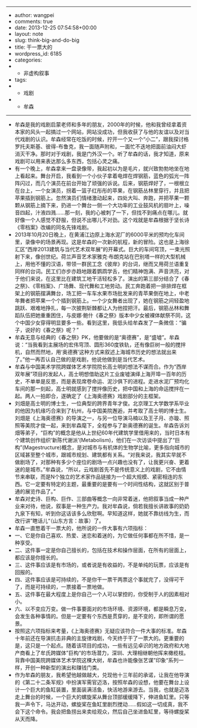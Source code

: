 - ---
- author: wangpei
- comments: true
- date: 2013-12-25 07:54:58+00:00
- layout: note
- slug: think-big-and-do-big
- title: 干一票大的
- wordpress_id: 6185
- categories:
- - 非虚构叙事
- tags:
- - 戏剧
- - 牟森
- ---
- 牟森是我的戏剧启蒙老师和多年的朋友，2000年的时候，他和我曾经拿着资本家的风头一起搞过一个网站，网站没成功，但我收获了与他的友谊以及对当代戏剧的认识。牟森经常在吃饭的时候，拧开一个又一个“小二”，跟我探讨格罗托夫斯基、彼得-布鲁克，我一面随声附和，一面忙不迭地把面前油闷大虾消灭干净。那时对于戏剧，我是门外汉一个。听了牟森的话，我才知道，原来戏剧可以用来表达那么多东西，包括心灵之痛。
- 有一个晚上，牟森拿来一盘录像带，我起初以为是毛片，就兴致勃勃地坐在地上看起来。舞台开启，我看到一个小伙子拿着电焊在焊钢筋，蓝色的弧光一阵阵闪过，而几个演员在前台开始了顽强的诉说。后来，钢筋焊好了，一根根立在台上，一个女演员，拐着一篮子红彤彤的苹果，在钢筋丛林里穿行，并且把苹果插到钢筋上。忽然演员们情绪激动起来，四处大叫、奔跑，并把苹果一颗颗从钢筋上摘下来，扔进一个舞台一侧一个大功率的工业鼓风机的扇叶上，噪音四起，汁液四溅……那一刻，我的心被刺了一下，但找不到痛点在哪儿。就好像一个人感觉不舒服，但说不出哪儿不对劲。这个戏就是牟森根据于坚长诗《零档案》改编的同名先锋戏剧。
- 2013年10月20日晚上，在黄浦江边原上海水泥厂的6000平米的预均化车间里，录像中的场景再现。这是牟森的一次新的航程，新的冒险。这也是上海徐汇区“西岸2013建筑与当代艺术双年展”的开幕式。巨大的车间穹顶，一束光照射下来，像创世纪。荷兰声音艺术家雅克·布朗克站在巴别塔一样的大型机械上，用他不懂的汉语，带领一群民工念《彼岸》的台词，继而又用荷兰语重复同样的台词。民工们亦步亦趋地跟着鹦鹉学舌，他们精神饱满、声音洪亮，对于他们来说，在这里比在建筑工地干活轻松多了。演出的第三部分结合了《春之祭》、《零档案》、广场舞、现代舞和工地劳动。民工奔跑着把一排排焊在框架上的钢筋摆满舞台，场工把一车车水果市场批发来的青苹果倒在地上，中老年舞者把苹果一个个插到钢筋上。一个少女舞者出现了，她在钢筋之间轻盈地跳跃、艰难地挣扎，每一次披荆斩棘都让人为他捏把汗。最后，钢筋丛林和舞蹈队伍把她重重困住，与皮娜·鲍什《春之祭》版本中少女被裸体献祭不同，这个中国少女穿得明显要多一些。看到这里，我低头给牟森发了一条微信：“骗子，说好的《春之祭》呢？”
- 牟森无意与经典的《春之祭》PK，他要做的是“奥德赛”，是“盛墟”。牟森说：“当我看到主展场的宏伟穹顶、圆形360度铁轨，还有像巨树一般的搅拌机，自然而然地，用‘奥德赛’这种方式来叙述上海城市历史的想法就出来了。”他一再否认自己做的是戏剧，他说他做到是当代艺术。
- 牟森与中国美术学院跨媒体艺术学院院长高士明的想法不谋而合。作为“西岸双年展”项目的发起人，高士明想借助这片工业废墟演绎上海开埠一百年的历史，不单单是反思，而是表现席卷命运、泥沙俱下的进程。走进水泥厂预均化车间的那一刻起，高士明就感到了搅拌像历史，把中国和上海的命运搅拌在一起。两人一拍即合，遂确定了《上海奥德赛》戏剧部分的主框架。
- 刘畑是高士明的博士生，一位典型的跨界青年才俊。北京理工大学数学系毕业的他因为机缘巧合来到了杭州，与中国美院邂逅，并考取了高士明的博士生。刘畑是《上海奥德赛》的导演之一，与另一位导演马楠以及王子月、亦璇、照照等美院才俊一起，来到牟森麾下，全程参与了新奥德赛的诞生。牟森告诉刘畑等弟子，“巨构”的概念是他从上世纪60年代建筑学里借用来的，当时日本有个建筑创作组织‘新陈代谢派’(Metabolism)，他们在一次访谈中提出了“巨构”(Magestructure)概念，是对城市与有机体的生物学比喻，更多指向城市的区域甚至整个城市，跟城市规划、建筑都有关系。“对我来说，我其实早就不做剧场了，对那种有多少个座位的剧场一点兴趣也没有了，让我更兴奋、更着迷的是城市。”牟森说，“所以，云戏剧首先不是传统意义上的戏剧，它不由情节来串联，而是N个独立的艺术家作品链接为一个超大规模、紧密相连的东西。它一定要有特定的主题，最重要的是要有一个时间性结构，这就区别于普通的展览作品了。”
- 牟森对史诗、巨构、巨作、三部曲等概念一向非常着迷，他把叙事当成一种产业来对待，他说，叙事是一种生产力。我对牟森说，倘若我擅长讲故事的奶奶九泉下有知，听到你这话该多么欣慰啊。早知道这样，她就不靠纺线为生，而改行讲”瞎话儿“（山东方言：故事）了。
- 牟森一直憋着干一票大的，他所说的一件大事有六项指标：
- 一、它是你自己喜欢、热爱、迷恋和着迷的，为它做任何事都在所不惜，是一种享受。
- 二、这件事一定是你自己擅长的，包括在技术和操作层面，在所有的层面上，都应该是你擅长的。
- 三、这件事应该是有市场的，或者说是有收益的，不是单纯的玩票，应该是有回报的。
- 四、这件事应该是可持续的，不是你干一票干两票这个事就完了，没得可干了，而是可持续的，一票接着一票地做。
- 五、这件事在最大程度上是你自己一个人可以掌控的，你受制于人的因素相对小。
- 六、以不变应万变。做一件事要面对的市场环境、资源环境，都是瞬息万变，会发生各种事情的。但是一定要有个东西是贯穿的，是不变的，即所谓的愿景。
- 按照这六项指标来考量，《上海奥德赛》无疑应该符合一件大事的标准。牟森十年前还在导演抗击非典的主旋律戏剧，今天终于干了一票大的。更重要的是，这只是一个起点。随着该项目的成功，一些有远见卓识的地方政府和大地产商看上了牟氏跨媒体”巨构“的市场潜力，深圳、大理相继朝他挥来橄榄枝。背靠中国美院跨媒体艺术学院这棵大树，牟森也许能像张艺谋”印象“系列一样，开创一种新型的演出和赚钱门类。
- 作为牟森的朋友，我希望他越做越大，兑现他十三年前的承诺，让我在他导演的《第二十二条军规》中扮演军需官迈洛，按照牟森的设想，他要在舞台上设计一个巨大的鱼缸装置，里面装满活鱼，快活地游来游去。当我，也就是迈洛走上舞台的时候，一个巨大的螺旋桨从舞台顶部缓缓降下，伸进鱼缸里。只等我一声令下，马达开动，螺旋桨在鱼缸里剧烈搅动……假如这一切成真，我不会下这个命令。我会把鱼捞出来卖给观众，然后自己坐进鱼缸里，等待螺旋桨从天而降。
